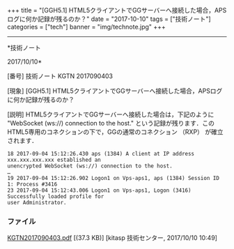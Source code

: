 ﻿+++
title = "[GGH5.1] HTML5クライアントでGGサーバーへ接続した場合，APSログに何か記録が残るのか？"
date = "2017-10-10"
tags = ["技術ノート"]
categories = ["tech"]
banner = "img/technote.jpg"
+++

-----------------------------------------------------------------------------------------------------------------------------

*技術ノート

2017/10/10*


[番号]
技術ノート KGTN 2017090403

[現象]
[GGH5.1]
HTML5クライアントでGGサーバーへ接続した場合，APSログに何か記録が残るのか？

[説明]
HTML5クライアントでGGサーバーへ接続した場合は，下記のように "WebSocket
(ws://) connection to the host."
という記録が残ります．このHTML5専用のコネクションの下で，GGの通常のコネクション
（RXP） が確立されます．

    18 2017-09-04 15:12:26.430 aps (1384) A client at IP address xxx.xxx.xxx.xxx established an
    unencrypted WebSocket (ws://) connection to the host.
    …
    19 2017-09-04 15:12:26.902 Logon1 on Vps-aps1, aps (1384) Session ID 1: Process #3416
    23 2017-09-04 15:12:43.006 Logon1 on Vps-aps1, Logon (3416) Successfully loaded profile for
    user Administrator.


### ファイル

 
 


[KGTN2017090403.pdf](http://techreport.kitasp.net/attachments/download/3820/KGTN2017090403.pdf)
 [(37.3 KB)] [kitasp 技術センター, 2017/10/10
10:49]


 


 

